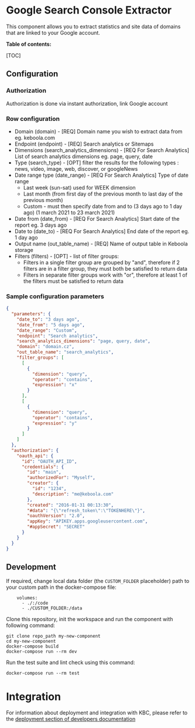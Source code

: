 # Google Search Console Extractor
This component allows you to extract statistics and site data of domains that are linked to your Google account.

**Table of contents:**  
  
[TOC]

## Configuration

### Authorization
Authorization is done via instant authorization, link Google account

### Row configuration

 - Domain (domain) - [REQ] Domain name you wish to extract data from eg. keboola.com
 - Endpoint (endpoint) - [REQ] Search analytics or Sitemaps
 - Dimensions (search_analytics_dimensions) - [REQ For Search Analytics] List of search analytics dimensions eg. page, query, date
 - Type (search_type) - [OPT] filter the results for the following types : news, video, image, web, discover, or googleNews
 - Date range type (date_range) - [REQ For Search Analytics] Type of date range
    - Last week (sun-sat) used for WEEK dimension
    - Last month (from first day of the previous month to last day of the previous month)
    - Custom - must then specify date from and to (3 days ago to 1 day ago) (1 march 2021 to 23 march 2021)
 - Date from (date_from) - [REQ For Search Analytics] Start date of the report eg. 3 days ago
 - Date to (date_to) - [REQ For Search Analytics] End date of the report eg. 1 day ago
 - Output name (out_table_name) - [REQ] Name of output table in Keboola storage
 - Filters (filters) - [OPT] - list of filter groups:
      - Filters in a single filter group are grouped by "and", therefore if 2 filters are in a filter group, they must both be satisfied to return data
      - Filters in separate filter groups work with "or", therefore at least 1 of the filters must be satisfied to return data
   


### Sample configuration parameters

```json
{
  "parameters": {
    "date_to": "3 days ago",
    "date_from": "5 days ago",
    "date_range": "Custom",
    "endpoint": "Search analytics",
    "search_analytics_dimensions": "page, query, date",
    "domain": "domain.cz",
    "out_table_name": "search_analytics",
    "filter_groups": [
      [
        {
          "dimension": "query",
          "operator": "contains",
          "expression": "x"
        }
      ],
      [
        {
          "dimension": "query",
          "operator": "contains",
          "expression": "y"
        }
      ]
    ]
  },
  "authorization": {
    "oauth_api": {
      "id": "OAUTH_API_ID",
      "credentials": {
        "id": "main",
        "authorizedFor": "Myself",
        "creator": {
          "id": "1234",
          "description": "me@keboola.com"
        },
        "created": "2016-01-31 00:13:30",
        "#data": "{\"refresh_token\":\"TOKENHERE\"}",
        "oauthVersion": "2.0",
        "appKey": "APIKEY.apps.googleusercontent.com",
        "#appSecret": "SECRET"
      }
    }
  }
}
```

Development
-----------

If required, change local data folder (the `CUSTOM_FOLDER` placeholder) path to
your custom path in the docker-compose file:

~~~~~~~~~~~~~~~~~~~~~~~~~~~~~~~~~~~~~~~~~~~~~~~~~~~~~~~~~~~~~~~~~~~~~~~~~~~~~~~~
    volumes:
      - ./:/code
      - ./CUSTOM_FOLDER:/data
~~~~~~~~~~~~~~~~~~~~~~~~~~~~~~~~~~~~~~~~~~~~~~~~~~~~~~~~~~~~~~~~~~~~~~~~~~~~~~~~

Clone this repository, init the workspace and run the component with following
command:

~~~~~~~~~~~~~~~~~~~~~~~~~~~~~~~~~~~~~~~~~~~~~~~~~~~~~~~~~~~~~~~~~~~~~~~~~~~~~~~~
git clone repo_path my-new-component
cd my-new-component
docker-compose build
docker-compose run --rm dev
~~~~~~~~~~~~~~~~~~~~~~~~~~~~~~~~~~~~~~~~~~~~~~~~~~~~~~~~~~~~~~~~~~~~~~~~~~~~~~~~

Run the test suite and lint check using this command:

~~~~~~~~~~~~~~~~~~~~~~~~~~~~~~~~~~~~~~~~~~~~~~~~~~~~~~~~~~~~~~~~~~~~~~~~~~~~~~~~
docker-compose run --rm test
~~~~~~~~~~~~~~~~~~~~~~~~~~~~~~~~~~~~~~~~~~~~~~~~~~~~~~~~~~~~~~~~~~~~~~~~~~~~~~~~

Integration
===========

For information about deployment and integration with KBC, please refer to the
[deployment section of developers
documentation](https://developers.keboola.com/extend/component/deployment/)